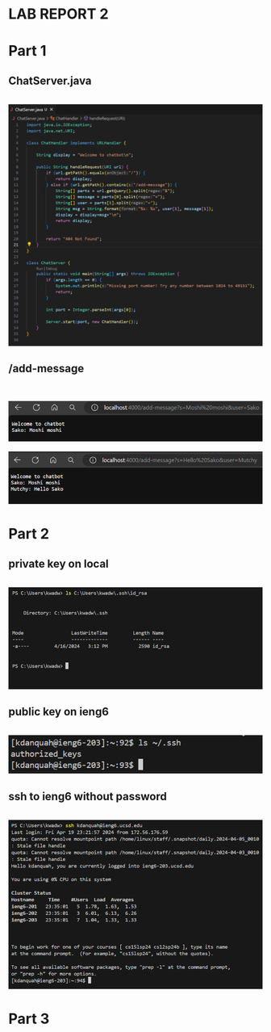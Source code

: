 
# **LAB REPORT 2**
# Part 1
## ChatServer.java
\
![Screenshot of my ChatServer code](code.png)
## /add-message
\
\
![Screenshot 1 of chat](chat1.png)
\
\
![Screenshot 2 of chat](chat2.png)
# Part 2
## private key on local
\
![Screenshot of private key on local](ls_private.png)
## public key on ieng6
\
![Screenshot of public key on ieng6](ls_pub_remote.png)
## ssh to ieng6 without password
\
![Screenshot of ssh to ieng6 without password](interraction_no_pswd.png)
# Part 3
